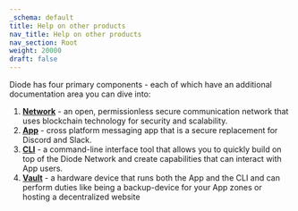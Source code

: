 ```yaml
---
_schema: default
title: Help on other products
nav_title: Help on other products
nav_section: Root
weight: 20000
draft: false
---
```

Diode has four primary components - each of which have an additional documentation area you can dive into:

1. <a href="https://network.docs.diode.io" title="Diode Network" target="_blank" rel="noopener"><strong>Network</strong></a> - an open, permissionless secure communication network that uses blockchain technology for security and scalability.
2. <a href="https://app.docs.diode.io" title="Diode App" target="_blank" rel="noopener"><strong>App</strong></a> - cross platform messaging app that is a secure replacement for Discord and Slack.
3. <a href="https://cli.docs.diode.io" title="Diode CLI" target="_blank" rel="noopener"><strong>CLI</strong></a> - a command-line interface tool that allows you to quickly build on top of the Diode Network and create capabilities that can interact with App users.
4. <a href="https://vaults.docs.diode.io" title="Diode Vault" target="_blank" rel="noopener"><strong>Vault</strong></a> - a hardware device that runs both the App and the CLI and can perform duties like being a backup-device for your App zones or hosting a decentralized website